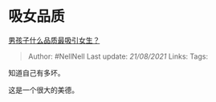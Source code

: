 # 吸女品质
[男孩子什么品质最吸引女生？](https://www.zhihu.com/question/21217244/answer/606968250)

> Author: #NellNell 
Last update: *21/08/2021* 
Links:
Tags: 

知道自己有多坏。

这是一个很大的美德。